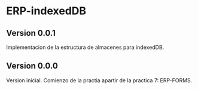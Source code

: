 # ERP-indexedDB  
  
## Version 0.0.1  
Implementacion de la estructura de almacenes para indexedDB.
## Version 0.0.0  
Version inicial. Comienzo de la practia apartir de la practica 7: ERP-FORMS.  
